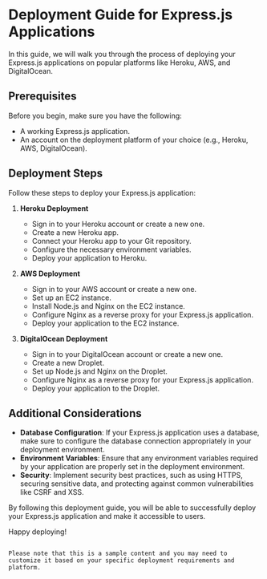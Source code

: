 # Deployment Guide for Express.js Applications

In this guide, we will walk you through the process of deploying your Express.js applications on popular platforms like Heroku, AWS, and DigitalOcean.

## Prerequisites

Before you begin, make sure you have the following:

- A working Express.js application.
- An account on the deployment platform of your choice (e.g., Heroku, AWS, DigitalOcean).

## Deployment Steps

Follow these steps to deploy your Express.js application:

1. **Heroku Deployment**

   - Sign in to your Heroku account or create a new one.
   - Create a new Heroku app.
   - Connect your Heroku app to your Git repository.
   - Configure the necessary environment variables.
   - Deploy your application to Heroku.

2. **AWS Deployment**

   - Sign in to your AWS account or create a new one.
   - Set up an EC2 instance.
   - Install Node.js and Nginx on the EC2 instance.
   - Configure Nginx as a reverse proxy for your Express.js application.
   - Deploy your application to the EC2 instance.

3. **DigitalOcean Deployment**

   - Sign in to your DigitalOcean account or create a new one.
   - Create a new Droplet.
   - Set up Node.js and Nginx on the Droplet.
   - Configure Nginx as a reverse proxy for your Express.js application.
   - Deploy your application to the Droplet.

## Additional Considerations

- **Database Configuration**: If your Express.js application uses a database, make sure to configure the database connection appropriately in your deployment environment.
- **Environment Variables**: Ensure that any environment variables required by your application are properly set in the deployment environment.
- **Security**: Implement security best practices, such as using HTTPS, securing sensitive data, and protecting against common vulnerabilities like CSRF and XSS.

By following this deployment guide, you will be able to successfully deploy your Express.js application and make it accessible to users.

Happy deploying!
```

Please note that this is a sample content and you may need to customize it based on your specific deployment requirements and platform.